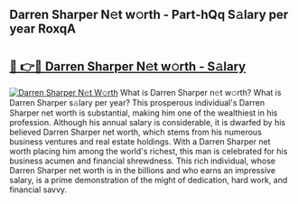 ## Darren Sharper N𝚎t w𝚘rth - Part-hQq S𝚊lary per year RoxqA

# <h2><a href="http://gc1kwiw.nevu.top/?p=Darren+Sharper">🔗 👉🔴 Darren Sharper N𝚎t w𝚘rth - S𝚊lary</a></h2>

[![Darren Sharper N𝚎t W𝚘rth](https://i.imgur.com/Oavwk0R.jpeg)](http://gc1kwiw.nevu.top/?p=Darren+Sharper)
What is Darren Sharper n𝚎t w𝚘rth? What is Darren Sharper s𝚊lary per year?
This prosperous individual's Darren Sharper net worth is substantial, making him one of the wealthiest in his profession. Although his annual salary is considerable, it is dwarfed by his believed Darren Sharper net worth, which stems from his numerous business ventures and real estate holdings. With a Darren Sharper net worth placing him among the world's richest, this man is celebrated for his business acumen and financial shrewdness. This rich individual, whose Darren Sharper net worth is in the billions and who earns an impressive salary, is a prime demonstration of the might of dedication, hard work, and financial savvy.

